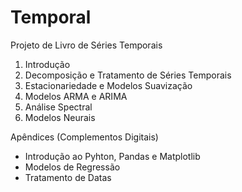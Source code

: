 # Temporal
Projeto de Livro de Séries Temporais

1. Introdução  
2. Decomposição e Tratamento de Séries Temporais  
3. Estacionariedade e Modelos Suavização
4. Modelos ARMA e ARIMA
5. Análise Spectral
6. Modelos Neurais

Apêndices (Complementos Digitais)

* Introdução ao Pyhton, Pandas e Matplotlib
* Modelos de Regressão
* Tratamento de Datas

